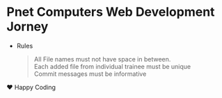 # Pnet Computers Web Development Jorney
* Rules
  > All File names must not have space in between. <br>
  > Each added file from individual trainee must be unique <br>
  > Commit messages must be informative
<p> ❤️ Happy Coding </p>
